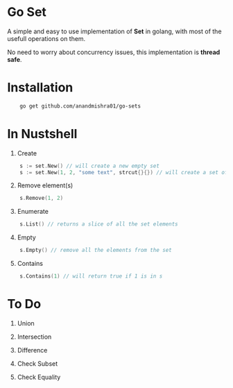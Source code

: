 # Go Set

A simple and easy to use implementation of **Set** in golang, with most of the usefull operations on them. 

No need to worry about concurrency issues, this implementation is **thread safe**.

# Installation

```sh
    go get github.com/anandmishra01/go-sets
```

# In Nustshell

1. Create

```go
    s := set.New() // will create a new empty set
    s := set.New(1, 2, "some text", strcut{}{}) // will create a set of few objects
```

2. Remove element(s)

```go
    s.Remove(1, 2)
```

3. Enumerate

```go
    s.List() // returns a slice of all the set elements
```

4. Empty

```go
    s.Empty() // remove all the elements from the set
```

5. Contains

```go
    s.Contains(1) // will return true if 1 is in s
```

# To Do

1. Union

2. Intersection

3. Difference

4. Check Subset

5. Check Equality
